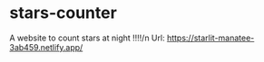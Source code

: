 # stars-counter
A website to count stars at night !!!!/n
Url: https://starlit-manatee-3ab459.netlify.app/

